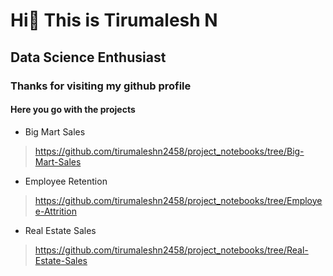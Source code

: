 # Hi👋  This is Tirumalesh N
## Data Science Enthusiast 
### Thanks for visiting my github profile

#### Here you go with the projects

- Big Mart Sales
> https://github.com/tirumaleshn2458/project_notebooks/tree/Big-Mart-Sales
- Employee Retention
> https://github.com/tirumaleshn2458/project_notebooks/tree/Employee-Attrition
- Real Estate Sales
> https://github.com/tirumaleshn2458/project_notebooks/tree/Real-Estate-Sales
